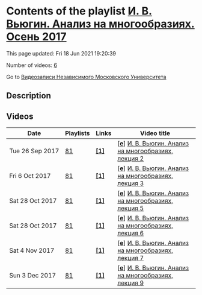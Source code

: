 # Contents of the playlist [И. В. Вьюгин. Анализ на многообразиях. Осень 2017](https://www.youtube.com/playlist?list=PLp9ABVh6_x4G5cPYP5yLjNmHpp7_g-fl2)

This page updated: Fri 18 Jun 2021 19:20:39

Number of videos: [6](#videos)

Go to [Видеозаписи Независимого Московского Университета](../README.md)

## Description



## Videos

|Date|Playlists|Links|Video title|
|---|---|---|---|
| Tue&nbsp;26&nbsp;Sep&nbsp;2017 | [81](../playlists/81 "И. В. Вьюгин. Анализ на многообразиях. Осень 2017") | [**[1]**](http://ium.mccme.ru/f17/f17-calc-manifolds.pdf) | [[**e**](https://studio.youtube.com/video/cqZ0cZV3v2U/edit "Edit")] [И. В. Вьюгин. Анализ на многообразиях, лекция 2](https://www.youtube.com/watch?v=cqZ0cZV3v2U&list=PLp9ABVh6_x4G5cPYP5yLjNmHpp7_g-fl2 "Спецкурс, рекомендованный для 2 курса.&#013;21 сентября 2017 г. 17:30, НМУ 310 (Москва, Большой Власьевский пер., 11)&#013;http://ium.mccme.ru/f17/f17-calc-manifolds.pdf") |
| Fri&nbsp;6&nbsp;Oct&nbsp;2017 | [81](../playlists/81 "И. В. Вьюгин. Анализ на многообразиях. Осень 2017") | [**[1]**](http://ium.mccme.ru/f17/f17-calc-manifolds.pdf) | [[**e**](https://studio.youtube.com/video/V6UFI1a8XcI/edit "Edit")] [И. В. Вьюгин. Анализ на многообразиях, лекция 3](https://www.youtube.com/watch?v=V6UFI1a8XcI&list=PLp9ABVh6_x4G5cPYP5yLjNmHpp7_g-fl2 "Спецкурс, рекомендованный для 2 курса.&#013;5 октября 2017 г. 17:30, НМУ 310 (Москва, Большой Власьевский пер., 11)&#013;http://ium.mccme.ru/f17/f17-calc-manifolds.pdf") |
| Sat&nbsp;28&nbsp;Oct&nbsp;2017 | [81](../playlists/81 "И. В. Вьюгин. Анализ на многообразиях. Осень 2017") | [**[1]**](http://ium.mccme.ru/f17/f17-calc-manifolds.pdf) | [[**e**](https://studio.youtube.com/video/0Nzs5sx_fdE/edit "Edit")] [И. В. Вьюгин. Анализ на многообразиях, лекция 5](https://www.youtube.com/watch?v=0Nzs5sx_fdE&list=PLp9ABVh6_x4G5cPYP5yLjNmHpp7_g-fl2 "Спецкурс, рекомендованный для 2 курса.&#013;19 октября 2017 г. 17:30, НМУ 310 (Москва, Большой Власьевский пер., 11)&#013;http://ium.mccme.ru/f17/f17-calc-manifolds.pdf") |
| Sat&nbsp;28&nbsp;Oct&nbsp;2017 | [81](../playlists/81 "И. В. Вьюгин. Анализ на многообразиях. Осень 2017") | [**[1]**](http://ium.mccme.ru/f17/f17-calc-manifolds.pdf) | [[**e**](https://studio.youtube.com/video/tcbDFggaFr0/edit "Edit")] [И. В. Вьюгин. Анализ на многообразиях, лекция 6](https://www.youtube.com/watch?v=tcbDFggaFr0&list=PLp9ABVh6_x4G5cPYP5yLjNmHpp7_g-fl2 "Спецкурс, рекомендованный для 2 курса.&#013;26 октября 2017 г. 17:30, НМУ 310 (Москва, Большой Власьевский пер., 11)&#013;http://ium.mccme.ru/f17/f17-calc-manifolds.pdf") |
| Sat&nbsp;4&nbsp;Nov&nbsp;2017 | [81](../playlists/81 "И. В. Вьюгин. Анализ на многообразиях. Осень 2017") | [**[1]**](http://ium.mccme.ru/f17/f17-calc-manifolds.pdf) | [[**e**](https://studio.youtube.com/video/5Arr2O3Jwqs/edit "Edit")] [И. В. Вьюгин. Анализ на многообразиях, лекция 7](https://www.youtube.com/watch?v=5Arr2O3Jwqs&list=PLp9ABVh6_x4G5cPYP5yLjNmHpp7_g-fl2 "Спецкурс, рекомендованный для 2 курса.&#013;2 ноября 2017 г. 17:30, НМУ 310 (Москва, Большой Власьевский пер., 11)&#013;http://ium.mccme.ru/f17/f17-calc-manifolds.pdf") |
| Sun&nbsp;3&nbsp;Dec&nbsp;2017 | [81](../playlists/81 "И. В. Вьюгин. Анализ на многообразиях. Осень 2017") | [**[1]**](http://ium.mccme.ru/f17/f17-calc-manifolds.pdf) | [[**e**](https://studio.youtube.com/video/Q6oFLpr4Hbc/edit "Edit")] [И. В. Вьюгин. Анализ на многообразиях, лекция 9](https://www.youtube.com/watch?v=Q6oFLpr4Hbc&list=PLp9ABVh6_x4G5cPYP5yLjNmHpp7_g-fl2 "Спецкурс, рекомендованный для 2 курса.&#013;23 ноября 2017 г. 17:30, НМУ 310 (Москва, Большой Власьевский пер., 11)&#013;http://ium.mccme.ru/f17/f17-calc-manifolds.pdf") |
